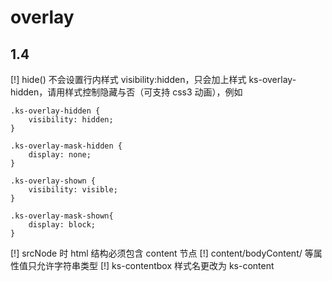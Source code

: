 # overlay

## 1.4

 [!] hide() 不会设置行内样式 visibility:hidden，只会加上样式 ks-overlay-hidden，请用样式控制隐藏与否（可支持 css3 动画），例如

    .ks-overlay-hidden {
        visibility: hidden;
    }

    .ks-overlay-mask-hidden {
        display: none;
    }

    .ks-overlay-shown {
        visibility: visible;
    }

    .ks-overlay-mask-shown{
        display: block;
    }

 [!] srcNode 时 html 结构必须包含 content 节点
 [!] content/bodyContent/ 等属性值只允许字符串类型
 [!] ks-contentbox 样式名更改为 ks-content